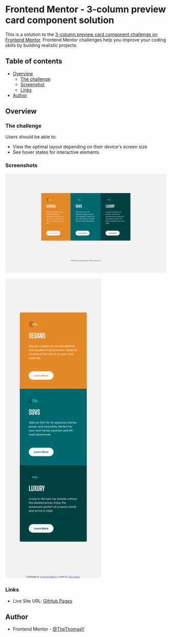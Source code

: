 # Frontend Mentor - 3-column preview card component solution

This is a solution to the [3-column preview card component challenge on Frontend Mentor](https://www.frontendmentor.io/challenges/3column-preview-card-component-pH92eAR2-). Frontend Mentor challenges help you improve your coding skills by building realistic projects.

## Table of contents

- [Overview](#overview)
  - [The challenge](#the-challenge)
  - [Screenshot](#screenshot)
  - [Links](#links)
- [Author](#author)

## Overview

### The challenge

Users should be able to:

- View the optimal layout depending on their device's screen size
- See hover states for interactive elements

### Screenshots

![](./Screenshots/screenshot-desktop.png)

<img src="./Screenshots/Screenshot-mobile.png" width="300">

### Links

<!-- - Solution URL: [Add solution URL here](https://your-solution-url.com) -->

- Live Site URL: [GitHub Pages](https://thethomasy.github.io/3ColumnCard-FrontEndMentor/)

## Author

- Frontend Mentor - [@TheThomasY](https://www.frontendmentor.io/profile/TheThomasY)
